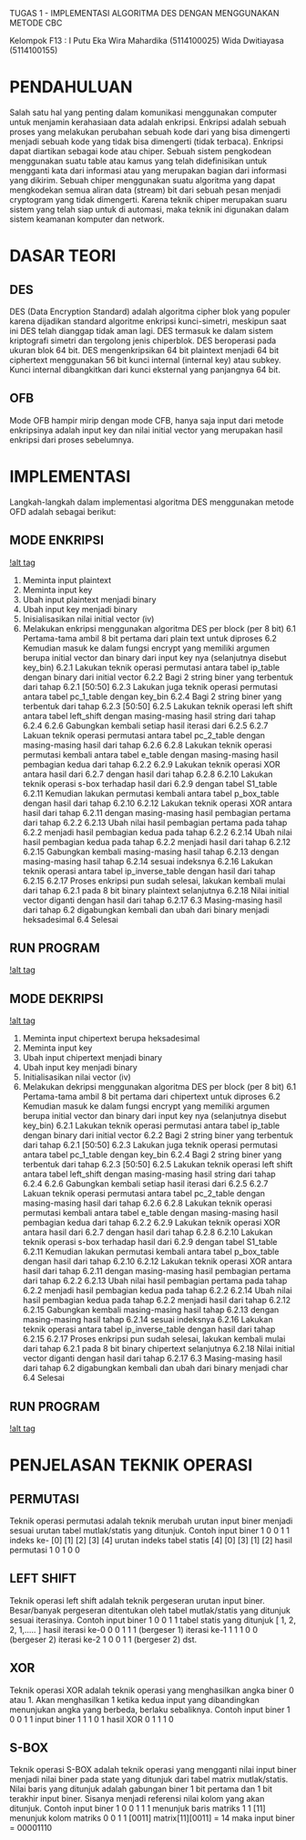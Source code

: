 TUGAS 1 - IMPLEMENTASI ALGORITMA DES DENGAN MENGGUNAKAN METODE CBC

Kelompok F13 :
  I Putu Eka Wira Mahardika (5114100025)
  Wida Dwitiayasa           (5114100155)
  
# PENDAHULUAN #

Salah satu hal yang penting dalam komunikasi menggunakan computer untuk menjamin kerahasiaan data adalah enkripsi. Enkripsi adalah sebuah proses yang melakukan perubahan sebuah kode dari yang bisa dimengerti menjadi sebuah kode yang tidak bisa dimengerti (tidak terbaca). Enkripsi dapat diartikan sebagai kode atau chiper. Sebuah sistem pengkodean menggunakan suatu table atau kamus yang telah didefinisikan untuk mengganti kata dari informasi atau yang merupakan bagian dari informasi yang dikirim. Sebuah chiper menggunakan suatu algoritma yang dapat mengkodekan semua aliran data (stream) bit dari sebuah pesan menjadi cryptogram yang tidak dimengerti. Karena teknik chiper merupakan suaru sistem yang telah siap untuk di automasi, maka teknik ini digunakan dalam sistem keamanan komputer dan network. 

# DASAR TEORI #

## DES ##
DES (Data Encryption Standard) adalah algoritma cipher blok yang populer karena dijadikan standard algoritme enkripsi kunci-simetri, meskipun saat ini DES telah dianggap tidak aman lagi. DES termasuk ke dalam sistem kriptografi simetri dan tergolong jenis chiperblok. DES beroperasi pada ukuran blok 64 bit. DES mengenkripsikan 64 bit plaintext menjadi 64 bit ciphertext menggunakan 56 bit kunci internal (internal key) atau subkey. Kunci internal dibangkitkan dari kunci eksternal yang panjangnya 64 bit.

## OFB ##
Mode OFB hampir mirip dengan mode CFB, hanya saja input dari metode enkripsinya adalah input key dan nilai initial vector yang merupakan hasil enkripsi dari proses sebelumnya. 

# IMPLEMENTASI #

Langkah-langkah dalam implementasi algoritma DES menggunakan metode OFD adalah sebagai berikut:

## MODE ENKRIPSI ##

[!alt tag](https://github.com/wiramahardika/KIJ2017/blob/master/img/Screen%20Shot%202017-03-31%20at%2013.16.37.png?raw=true)

1. Meminta input plaintext
2. Meminta input key
3. Ubah input plaintext menjadi binary
4. Ubah input key menjadi binary
5. Inisialisasikan nilai initial vector (iv)
6. Melakukan enkripsi menggunakan algoritma DES per block (per 8 bit)
    6.1 Pertama-tama ambil 8 bit pertama dari plain text untuk diproses
    6.2 Kemudian masuk ke dalam fungsi encrypt yang memiliki argumen berupa initial vector dan binary dari input key nya (selanjutnya disebut key_bin)
        6.2.1 Lakukan teknik operasi permutasi antara tabel ip_table dengan binary dari initial vector
        6.2.2 Bagi 2 string biner yang terbentuk dari tahap 6.2.1 [50:50]
        6.2.3 Lakukan juga teknik operasi permutasi antara tabel pc_1_table dengan key_bin
        6.2.4 Bagi 2 string biner yang terbentuk dari tahap 6.2.3 [50:50]
        6.2.5 Lakukan teknik operasi left shift antara tabel left_shift dengan masing-masing hasil string dari tahap 6.2.4
        6.2.6 Gabungkan kembali setiap hasil iterasi dari 6.2.5
        6.2.7 Lakuan teknik operasi permutasi antara tabel pc_2_table dengan masing-masing hasil dari tahap 6.2.6
        6.2.8 Lakukan teknik operasi permutasi kembali antara tabel e_table dengan masing-masing hasil pembagian kedua dari tahap 6.2.2
        6.2.9 Lakukan teknik operasi XOR antara hasil dari 6.2.7 dengan hasil dari tahap 6.2.8
        6.2.10 Lakukan teknik operasi s-box terhadap hasil dari 6.2.9 dengan tabel S1_table
        6.2.11 Kemudian lakukan permutasi kembali antara tabel p_box_table dengan hasil dari tahap 6.2.10
        6.2.12 Lakukan teknik operasi XOR antara hasil dari tahap 6.2.11 dengan masing-masing hasil pembagian pertama dari tahap 6.2.2
        6.2.13 Ubah nilai hasil pembagian pertama pada tahap 6.2.2 menjadi hasil pembagian kedua pada tahap 6.2.2
        6.2.14 Ubah nilai hasil pembagian kedua pada tahap 6.2.2 menjadi hasil dari tahap 6.2.12
        6.2.15 Gabungkan kembali masing-masing hasil tahap 6.2.13 dengan masing-masing hasil tahap 6.2.14 sesuai indeksnya
        6.2.16 Lakukan teknik operasi antara tabel ip_inverse_table dengan hasil dari tahap 6.2.15
        6.2.17 Proses enkripsi pun sudah selesai, lakukan kembali mulai dari tahap 6.2.1 pada 8 bit binary plaintext selanjutnya
        6.2.18 Nilai initial vector diganti dengan hasil dari tahap 6.2.17 
    6.3 Masing-masing hasil dari tahap 6.2 digabungkan kembali dan ubah dari binary menjadi heksadesimal
    6.4 Selesai

## RUN PROGRAM ##

[!alt tag](https://github.com/wiramahardika/KIJ2017/blob/master/img/Screen%20Shot%202017-03-31%20at%2013.22.44.png?raw=true)
    
## MODE DEKRIPSI ##

[!alt tag](https://github.com/wiramahardika/KIJ2017/blob/master/img/Screen%20Shot%202017-03-31%20at%2013.16.44.png?raw=true)

1. Meminta input chipertext berupa heksadesimal
2. Meminta input key
3. Ubah input chipertext menjadi binary
4. Ubah input key menjadi binary
5. Initialisasikan nilai vector (iv)
6. Melakukan dekripsi menggunakan algoritma DES per block (per 8 bit)
    6.1 Pertama-tama ambil 8 bit pertama dari chipertext untuk diproses
    6.2 Kemudian masuk ke dalam fungsi encrypt yang memiliki argumen berupa initial vector dan binary dari input key nya (selanjutnya disebut key_bin)
        6.2.1 Lakukan teknik operasi permutasi antara tabel ip_table dengan binary dari initial vector
        6.2.2 Bagi 2 string biner yang terbentuk dari tahap 6.2.1 [50:50]
        6.2.3 Lakukan juga teknik operasi permutasi antara tabel pc_1_table dengan key_bin
        6.2.4 Bagi 2 string biner yang terbentuk dari tahap 6.2.3 [50:50]
        6.2.5 Lakukan teknik operasi left shift antara tabel left_shift dengan masing-masing hasil string dari tahap 6.2.4
        6.2.6 Gabungkan kembali setiap hasil iterasi dari 6.2.5
        6.2.7 Lakuan teknik operasi permutasi antara tabel pc_2_table dengan masing-masing hasil dari tahap 6.2.6
        6.2.8 Lakukan teknik operasi permutasi kembali antara tabel e_table dengan masing-masing hasil pembagian kedua dari tahap 6.2.2
        6.2.9 Lakukan teknik operasi XOR antara hasil dari 6.2.7 dengan hasil dari tahap 6.2.8
        6.2.10 Lakukan teknik operasi s-box terhadap hasil dari 6.2.9 dengan tabel S1_table
        6.2.11 Kemudian lakukan permutasi kembali antara tabel p_box_table dengan hasil dari tahap 6.2.10
        6.2.12 Lakukan teknik operasi XOR antara hasil dari tahap 6.2.11 dengan masing-masing hasil pembagian pertama dari tahap 6.2.2
        6.2.13 Ubah nilai hasil pembagian pertama pada tahap 6.2.2 menjadi hasil pembagian kedua pada tahap 6.2.2
        6.2.14 Ubah nilai hasil pembagian kedua pada tahap 6.2.2 menjadi hasil dari tahap 6.2.12
        6.2.15 Gabungkan kembali masing-masing hasil tahap 6.2.13 dengan masing-masing hasil tahap 6.2.14 sesuai indeksnya
        6.2.16 Lakukan teknik operasi antara tabel ip_inverse_table dengan hasil dari tahap 6.2.15
        6.2.17 Proses enkripsi pun sudah selesai, lakukan kembali mulai dari tahap 6.2.1 pada 8 bit binary chipertext selanjutnya
        6.2.18 Nilai initial vector diganti dengan hasil dari tahap 6.2.17 
    6.3 Masing-masing hasil dari tahap 6.2 digabungkan kembali dan ubah dari binary menjadi char
    6.4 Selesai

## RUN PROGRAM ##

[!alt tag](https://github.com/wiramahardika/KIJ2017/blob/master/img/Screen%20Shot%202017-03-31%20at%2013.23.04.png?raw=true)

# PENJELASAN TEKNIK OPERASI #

## PERMUTASI ##
Teknik operasi permutasi adalah teknik merubah urutan input biner menjadi sesuai urutan tabel mutlak/statis yang ditunjuk.
Contoh
    input biner                  1   0   0   1   1
    indeks ke-                  [0] [1] [2] [3] [4]
    urutan indeks tabel statis  [4] [0] [3] [1] [2]
    hasil permutasi              1   0   1   0   0
    
## LEFT SHIFT ##
Teknik operasi left shift adalah teknik pergeseran urutan input biner. Besar/banyak pergeseran ditentukan oleh tabel mutlak/statis yang ditunjuk sesuai iterasinya.
Contoh
    input biner                  1   0   0   1   1
    tabel statis yang ditunjuk  [ 1, 2, 2, 1,..... ]
    hasil iterasi ke-0           0   0   1   1   1      (bergeser 1)
          iterasi ke-1           1   1   1   0   0      (bergeser 2)
          iterasi ke-2           1   0   0   1   1      (bergeser 2)
          dst.
          
## XOR ##
Teknik operasi XOR adalah teknik operasi yang menghasilkan angka biner 0 atau 1. Akan menghasilkan 1 ketika kedua input yang dibandingkan menunjukan angka yang berbeda, berlaku sebaliknya.
Contoh
    input biner                  1   0   0   1   1
    input biner                  1   1   1   0   1
    hasil XOR                    0   1   1   1   0
    
    
## S-BOX ##
Teknik operasi S-BOX adalah teknik operasi yang mengganti nilai input biner menjadi nilai biner pada state yang ditunjuk dari tabel matrix mutlak/statis. Nilai baris yang ditunjuk adalah gabungan biner 1 bit pertama dan 1 bit terakhir input biner. Sisanya menjadi referensi nilai kolom yang akan ditunjuk.
Contoh
    input biner                  1   0   0   1   1  1
    menunjuk baris matriks       1                  1    [11]
    menunjuk kolom matriks           0   0   1   1       [0011]
    matrix[11][0011] = 14 maka input biner = 00001110
    

